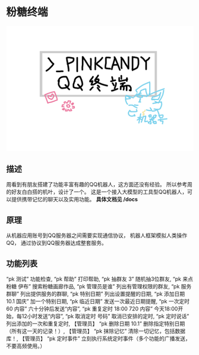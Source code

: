 # 粉糖终端

![粉糖终端](/assets/QQ终端.png)

## 描述
周看到有朋友搭建了功能丰富有趣的QQ机器人，这方面还没有经验。
所以参考周的好友白白搭的机叶，设计了一个。
这是一个接入大模型的工具型QQ机器人，可以提供携带记忆的聊天以及实用功能。
**具体文档见 /docs**

## 原理
从机器应用账号到QQ服务器之间需要实现通信协议，
机器人框架模拟人类操作QQ，
通过协议到QQ服务器达成整套服务。

## 功能列表
“pk 测试” 功能检查,
“pk 帮助” 打印帮助,
“pk 抽群友 3” 随机抽3位群友,
“pk 来点粉糖 伊布” 搜索粉糖画廊作品,
“pk 管理员是谁” 列出有管理权限的群友,
“pk 服务群聊” 列出提供服务的群聊,
“pk 特别日期” 列出设置提醒的日期,
“pk 添加日期 10.1 国庆” 加一个特别日期,
“pk 临近日期” 发送一次最近日期提醒,
“pk 一次定时 60 内容” 六十分钟后发送“内容”,
“pk 重复定时 18:00 720 内容” 今天18:00开始，每12小时发送“内容”,
“pk 取消定时 号码” 取消已安排的定时,
“pk 定时说话” 列出添加的一次和重复定时,
【管理员】 “pk 删除日期 10.1” 删除指定特别日期（所有这一天的记录！）,
【管理员】 “pk 抹除记忆” 清除一切记忆，包括数据库！,
【管理员】 “pk 定时事件” 立刻执行系统定时事件（多个功能的广播发送，不要高频使用。）
